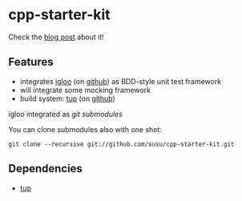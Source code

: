cpp-starter-kit
===============

Check the [blog post](http://susu.github.com/blog/2012/12/09/c-plus-plus-starter-kit/) about it!

Features
--------

  * integrates [igloo](http://igloo-testing.org/) (on [github](https://github.com/joakimkarlsson/igloo)) as BDD-style unit test framework
  * will integrate some mocking framework
  * build system: [tup](http://gittup.org/tup/) (on [github](https://github.com/gittup/tup)) 


igloo integrated as *git submodules*

You can clone submodules also with one shot:

```
git clone --recursive git://github.com/susu/cpp-starter-kit.git
```

Dependencies
------------

  * [tup](http://gittup.org/tup/)

